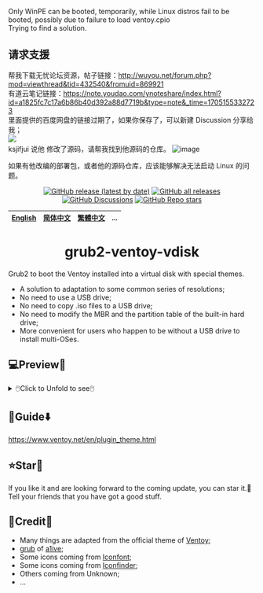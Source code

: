 Only WinPE can be booted, temporarily, while Linux distros fail to be booted, possibly due to failure to load ventoy.cpio<br/>
Trying to find a solution.

## 请求支援
帮我下载无忧论坛资源，帖子链接：http://wuyou.net/forum.php?mod=viewthread&tid=432540&fromuid=869921 <br/>
有道云笔记链接：https://note.youdao.com/ynoteshare/index.html?id=a1825fc7c17a6b86b40d392a88d7719b&type=note&_time=1705155332723 <br/>
里面提供的百度网盘的链接过期了，如果你保存了，可以新建 Discussion 分享给我；<br/><img src="https://github.com/M-L-P/grub2-ventoy-vdisk/assets/69227436/ed173e23-2cb7-492e-a60a-d4145bc5e95a"><br/>
ksjifjui 说他 修改了源码，请帮我找到他源码的仓库。
![image](https://github.com/M-L-P/grub2-ventoy-vdisk/assets/69227436/9ea52ed1-5695-4a88-9f64-67b75cf8fc74)

如果有他改编的部署包，或者他的源码仓库，应该能够解决无法启动 Linux 的问题。

<div align="center">

[![GitHub release (latest by date)](https://img.shields.io/github/v/release/M-L-P/grub2-ventoy-vdisk)](https://github.com/M-L-P/grub2-ventoy-vdisk/releases/latest)
[![GitHub all releases](https://img.shields.io/github/downloads/M-L-P/grub2-ventoy-vdisk/total)](https://github.com/M-L-P/grub2-ventoy-vdisk/releases)
[![GitHub Discussions](https://img.shields.io/github/discussions/M-L-P/grub2-ventoy-vdisk)](https://github.com/M-L-P/grub2-ventoy-vdisk/discussions)
[![GitHub Repo stars](https://img.shields.io/github/stars/M-L-P/grub2-ventoy-vdisk?style=social)](https://github.com/M-L-P/grub2-ventoy-vdisk/stargazers)

</div>

[English](README.md)|[简体中文](README-自述文件.md)|[繁體中文](README-繁體中文.md)|...
--|--|--|--

<h1 align="center">grub2-ventoy-vdisk</h1>

Grub2 to boot the Ventoy installed into a virtual disk with special themes.
- A solution to adaptation to some common series of resolutions;
- No need to use a USB drive;
- No need to copy .iso files to a USB drive;
- No need to modify the MBR and the partition table of the built-in hard drive;
- More convenient for users who happen to be without a USB drive to install multi-OSes.

## 💻️Preview👀

<details>
<summary>🖱️Click to Unfold to see🖱️</summary>

### 1024x768
<img src="https://raw.githubusercontent.com/M-L-P/.github/main/screenshots/grub2-ventoy-vdisk/between-1k.png">
<img src="https://raw.githubusercontent.com/M-L-P/.github/main/screenshots/grub2-ventoy-vdisk/1k.png">

### 1920x1080
<img src="https://raw.githubusercontent.com/M-L-P/.github/main/screenshots/grub2-ventoy-vdisk/between-1080p.png">
<img src="https://raw.githubusercontent.com/M-L-P/.github/main/screenshots/grub2-ventoy-vdisk/1080p-tree.png">
<img src="https://raw.githubusercontent.com/M-L-P/.github/main/screenshots/grub2-ventoy-vdisk/1080p.png">
</details>

## 🧭Guide⬇️

https://www.ventoy.net/en/plugin_theme.html

## ⭐Star🌟
If you like it and are looking forward to the coming update, you can star it.💫<br/>
Tell your friends that you have got a good stuff.

## 🎉Credit🎊
- Many things are adapted from the official theme of [Ventoy](https://github.com/ventoy/Ventoy);
- [grub](https://github.com/a1ive/grub) of [a1ive](https://github.com/a1ive);
- Some icons coming from [Iconfont](https://www.iconfont.cn/);
- Some icons coming from [Iconfinder](https://www.iconfinder.com/);
- Others coming from Unknown;
- ...
